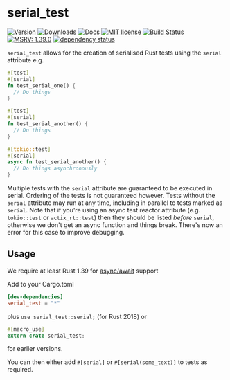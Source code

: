 # serial_test
[![Version](https://img.shields.io/crates/v/serial_test.svg)](https://crates.io/crates/serial_test)
[![Downloads](https://img.shields.io/crates/d/serial_test)](https://crates.io/crates/serial_test)
[![Docs](https://docs.rs/serial_test/badge.svg)](https://docs.rs/serial_test/)
[![MIT license](https://img.shields.io/crates/l/serial_test.svg)](./LICENSE)
[![Build Status](https://github.com/palfrey/serial_test/workflows/Continuous%20integration/badge.svg?branch=main)](https://github.com/palfrey/serial_test/actions)
[![MSRV: 1.39.0](https://flat.badgen.net/badge/MSRV/1.39.0/purple)](https://blog.rust-lang.org/2019/11/07/Rust-1.39.0.html)
[![dependency status](https://deps.rs/repo/github/palfrey/serial_test/status.svg)](https://deps.rs/repo/github/palfrey/serial_test)

`serial_test` allows for the creation of serialised Rust tests using the `serial` attribute
e.g.
```rust
#[test]
#[serial]
fn test_serial_one() {
  // Do things
}

#[test]
#[serial]
fn test_serial_another() {
  // Do things
}

#[tokio::test]
#[serial]
async fn test_serial_another() {
  // Do things asynchronously
}
```
Multiple tests with the `serial` attribute are guaranteed to be executed in serial. Ordering of the tests is not guaranteed however.
Tests without the `serial` attribute may run at any time, including in parallel to tests marked as `serial`. Note that if you're using
an async test reactor attribute (e.g. `tokio::test` or `actix_rt::test`) then they should be listed *before* `serial`, otherwise we
don't get an async function and things break. There's now an error for this case to improve debugging.

## Usage
We require at least Rust 1.39 for [async/await](https://blog.rust-lang.org/2019/11/07/Async-await-stable.html) support

Add to your Cargo.toml
```toml
[dev-dependencies]
serial_test = "*"
```

plus `use serial_test::serial;` (for Rust 2018) or
```rust
#[macro_use]
extern crate serial_test;
```
for earlier versions.

You can then either add `#[serial]` or `#[serial(some_text)]` to tests as required.
